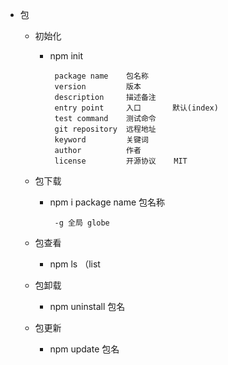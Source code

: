 * 包
   *  初始化 
      *  npm init
     
              package name    包名称
              version         版本
              description     描述备注
              entry point     入口       默认(index)
              test command    测试命令
              git repository  远程地址
              keyword         关键词
              author          作者
              license         开源协议    MIT

   * 包下载
     * npm i package name 包名称   
      
            -g 全局 globe

  * 包查看
    * npm ls    （list
  
  * 包卸载 
    * npm uninstall 包名
   
  
  * 包更新 
    * npm update 包名
     